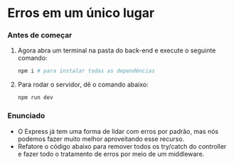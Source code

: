 # Erros em um único lugar

### Antes de começar

1. Agora abra um terminal na pasta do back-end e execute o seguinte comando:
        
    ```bash
    npm i # para instalar todas as dependências
    ```

2. Para rodar o servidor, dê o comando abaixo:
        
    ```bash
    npm run dev
    ```

### Enunciado

- O Express já tem uma forma de lidar com erros por padrão, mas nós podemos fazer muito melhor aproveitando esse recurso.
- Refatore o código abaixo para remover todos os try/catch do controller e fazer todo o tratamento de erros por meio de um middleware.